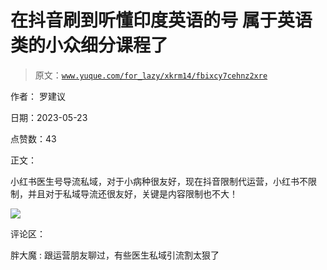 # 在抖音刷到听懂印度英语的号 属于英语类的小众细分课程了

> 原文：[`www.yuque.com/for_lazy/xkrm14/fbixcy7cehnz2xre`](https://www.yuque.com/for_lazy/xkrm14/fbixcy7cehnz2xre)

作者： 罗建议

日期：2023-05-23

点赞数：43

正文：

小红书医生号导流私域，对于小病种很友好，现在抖音限制代运营，小红书不限制，并且对于私域导流还很友好，关键是内容限制也不大！

![](img/944cc56f203b610e363e4c71ba568932.png)

评论区：

胖大魔 : 跟运营朋友聊过，有些医生私域引流割太狠了

